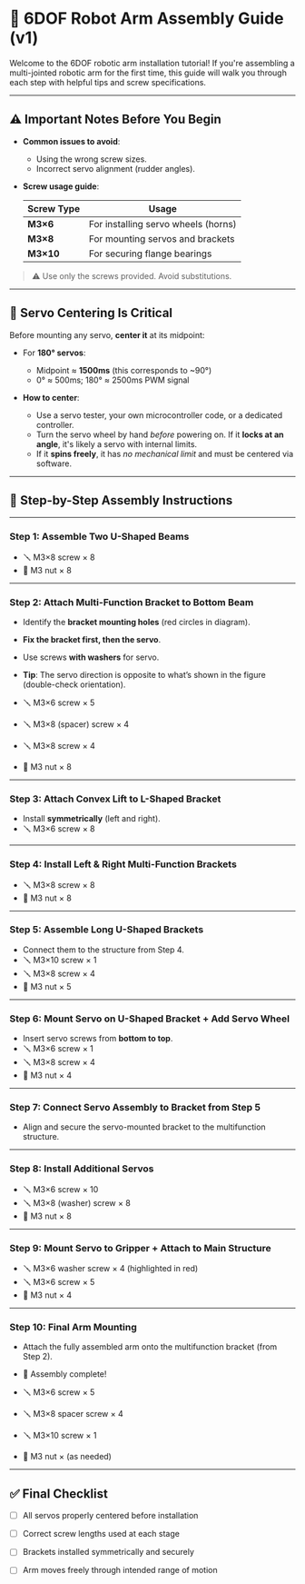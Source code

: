 

# 🔧 6DOF Robot Arm Assembly Guide (v1)

Welcome to the 6DOF robotic arm installation tutorial!
If you're assembling a multi-jointed robotic arm for the first time, this guide will walk you through each step with helpful tips and screw specifications.

---

## ⚠️ Important Notes Before You Begin

* **Common issues to avoid**:

  * Using the wrong screw sizes.
  * Incorrect servo alignment (rudder angles).

* **Screw usage guide**:

  | Screw Type | Usage                               |
  | ---------- | ----------------------------------- |
  | **M3×6**   | For installing servo wheels (horns) |
  | **M3×8**   | For mounting servos and brackets    |
  | **M3×10**  | For securing flange bearings        |

> ⚠️ Use only the screws provided. Avoid substitutions.

---

## 🧭 Servo Centering Is Critical

Before mounting any servo, **center it** at its midpoint:

* For **180° servos**:

  * Midpoint ≈ **1500ms** (this corresponds to \~90°)
  * 0° ≈ 500ms; 180° ≈ 2500ms PWM signal

* **How to center**:

  * Use a servo tester, your own microcontroller code, or a dedicated controller.
  * Turn the servo wheel by hand *before* powering on. If it **locks at an angle**, it's likely a servo with internal limits.
  * If it **spins freely**, it has *no mechanical limit* and must be centered via software.

---

## 🔩 Step-by-Step Assembly Instructions

---

### **Step 1: Assemble Two U-Shaped Beams**

* 🪛 M3×8 screw × 8
* 🔩 M3 nut × 8

---

### **Step 2: Attach Multi-Function Bracket to Bottom Beam**

* Identify the **bracket mounting holes** (red circles in diagram).

* **Fix the bracket first, then the servo**.

* Use screws **with washers** for servo.

* **Tip**: The servo direction is opposite to what’s shown in the figure (double-check orientation).

* 🪛 M3×6 screw × 5

* 🪛 M3×8 (spacer) screw × 4

* 🪛 M3×8 screw × 4

* 🔩 M3 nut × 8

---

### **Step 3: Attach Convex Lift to L-Shaped Bracket**

* Install **symmetrically** (left and right).
* 🪛 M3×6 screw × 8

---

### **Step 4: Install Left & Right Multi-Function Brackets**

* 🪛 M3×8 screw × 8
* 🔩 M3 nut × 8

---

### **Step 5: Assemble Long U-Shaped Brackets**

* Connect them to the structure from Step 4.
* 🪛 M3×10 screw × 1
* 🪛 M3×8 screw × 4
* 🔩 M3 nut × 5

---

### **Step 6: Mount Servo on U-Shaped Bracket + Add Servo Wheel**

* Insert servo screws from **bottom to top**.
* 🪛 M3×6 screw × 1
* 🪛 M3×8 screw × 4
* 🔩 M3 nut × 4

---

### **Step 7: Connect Servo Assembly to Bracket from Step 5**

* Align and secure the servo-mounted bracket to the multifunction structure.

---

### **Step 8: Install Additional Servos**

* 🪛 M3×6 screw × 10
* 🪛 M3×8 (washer) screw × 8
* 🔩 M3 nut × 8

---

### **Step 9: Mount Servo to Gripper + Attach to Main Structure**

* 🪛 M3×6 washer screw × 4 (highlighted in red)
* 🪛 M3×6 screw × 5
* 🔩 M3 nut × 4

---

### **Step 10: Final Arm Mounting**

* Attach the fully assembled arm onto the multifunction bracket (from Step 2).

* 🎉 Assembly complete!

* 🪛 M3×6 screw × 5

* 🪛 M3×8 spacer screw × 4

* 🪛 M3×10 screw × 1

* 🔩 M3 nut × (as needed)

---

## ✅ Final Checklist

* [ ] All servos properly centered before installation
* [ ] Correct screw lengths used at each stage
* [ ] Brackets installed symmetrically and securely
* [ ] Arm moves freely through intended range of motion


